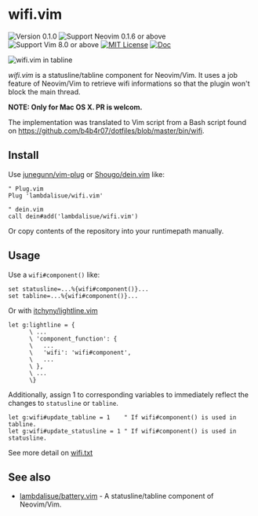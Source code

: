 wifi.vim
==============================================================================
![Version 0.1.0](https://img.shields.io/badge/version-0.1.0-yellow.svg?style=flat-square)
![Support Neovim 0.1.6 or above](https://img.shields.io/badge/support-Neovim%200.1.6%20or%20above-green.svg?style=flat-square)
![Support Vim 8.0 or above](https://img.shields.io/badge/support-Vim%208.0.0%20or%20above-yellowgreen.svg?style=flat-square)
[![MIT License](https://img.shields.io/badge/license-MIT-blue.svg?style=flat-square)](LICENSE)
[![Doc](https://img.shields.io/badge/doc-%3Ah%20wifi-orange.svg?style=flat-square)](doc/wifi.txt)

![wifi.vim in tabline](https://photos-6.dropbox.com/t/2/AABsMlzdOJ2vc2YukhntmqzxT5ogJXpd12a20mmhvjW8Bw/12/1529319/png/32x32/1/_/1/2/Screenshot%202016-10-22%2019.40.09.png/EIe6oQEYlYPs2gQgAigC/G4NUU0h7vuh7Ulnu1wgZobKIjFxsH7QmBaEhSIeWyZg?size=1024x768&size_mode=3)

*wifi.vim* is a statusline/tabline component for Neovim/Vim.
It uses a job feature of Neovim/Vim to retrieve wifi informations so that the plugin won't block the main thread.

**NOTE: Only for Mac OS X. PR is welcom.**

The implementation was translated to Vim script from a Bash script found on https://github.com/b4b4r07/dotfiles/blob/master/bin/wifi.


Install
-------------------------------------------------------------------------------
Use [junegunn/vim-plug] or [Shougo/dein.vim] like:

```vim
" Plug.vim
Plug 'lambdalisue/wifi.vim'

" dein.vim
call dein#add('lambdalisue/wifi.vim')
```

Or copy contents of the repository into your runtimepath manually.

[junegunn/vim-plug]: https://github.com/junegunn/vim-plug
[Shougo/dein.vim]: https://github.com/Shougo/dein.vim


Usage
-------------------------------------------------------------------------------

Use a `wifi#component()` like:

```vim
set statusline=...%{wifi#component()}...
set tabline=...%{wifi#component()}...
```

Or with [itchyny/lightline.vim](https://github.com/itchyny/lightline.vim)

```vim
let g:lightline = {
      \ ...
      \ 'component_function': {
      \   ...
      \   'wifi': 'wifi#component',
      \   ...
      \ },
      \ ...
      \}
```

Additionally, assign 1 to corresponding variables to immediately reflect the
changes to `statusline` or `tabline`.

```vim
let g:wifi#update_tabline = 1    " If wifi#component() is used in tabline.
let g:wifi#update_statusline = 1 " If wifi#component() is used in statusline.
```

See more detail on [wifi.txt](./doc/wifi.txt)


See also
-------------------------------------------------------------------------------

- [lambdalisue/battery.vim](https://github.com/lambdalisue/battery.vim) - A statusline/tabline component of Neovim/Vim.
